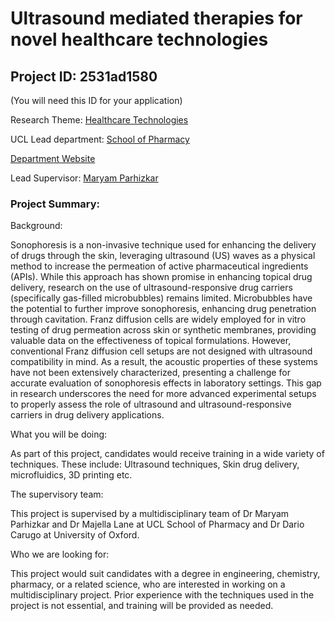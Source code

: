 # Ultrasound mediated therapies for novel healthcare technologies

## Project ID: **2531ad1580**
(You will need this ID for your application)

Research Theme: [Healthcare Technologies](../themes/healthcare-technologies.md)

UCL Lead department: [School of Pharmacy](../departments/school-of-pharmacy.md)

[Department Website](https://www.ucl.ac.uk/pharmacy)

Lead Supervisor: [Maryam Parhizkar](https://profiles.ucl.ac.uk/28821)

### Project Summary:

Background:

Sonophoresis is a non-invasive technique used for enhancing the delivery of drugs through the skin, leveraging ultrasound (US) waves as a physical method to increase the permeation of active pharmaceutical ingredients (APIs). While this approach has shown promise in enhancing topical drug delivery, research on the use of ultrasound-responsive drug carriers (specifically gas-filled microbubbles) remains limited. Microbubbles have the potential to further improve sonophoresis, enhancing drug penetration through cavitation. Franz diffusion cells are widely employed for in vitro testing of drug permeation across skin or synthetic membranes, providing valuable data on the effectiveness of topical formulations. However, conventional Franz diffusion cell setups are not designed with ultrasound compatibility in mind. As a result, the acoustic properties of these systems have not been extensively characterized, presenting a challenge for accurate evaluation of sonophoresis effects in laboratory settings. This gap in research underscores the need for more advanced experimental setups to properly assess the role of ultrasound and ultrasound-responsive carriers in drug delivery applications.

What you will be doing:

As part of this project, candidates would receive training in a wide variety of techniques. These include: Ultrasound techniques, Skin drug delivery, microfluidics, 3D printing etc.

The supervisory team:

This project is supervised by a multidisciplinary team of Dr Maryam Parhizkar and Dr Majella Lane at UCL School of Pharmacy and Dr Dario Carugo at University of Oxford. 

Who we are looking for:

This project would suit candidates with a degree in engineering, chemistry, pharmacy, or a related science, who are interested in working on a multidisciplinary project. Prior experience with the techniques used in the project is not essential, and training will be provided as needed.

